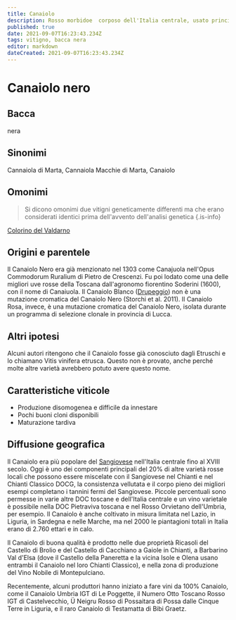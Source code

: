 ```yaml
---
title: Canaiolo
description: Rosso morbidoe  corposo dell'Italia centrale, usato principalmente per completare il Sangiovese.
published: true
date: 2021-09-07T16:23:43.234Z
tags: vitigno, bacca nera
editor: markdown
dateCreated: 2021-09-07T16:23:43.234Z
---
```


# Canaiolo nero

## Bacca

nera

## Sinonimi
Cannaiola di Marta, Cannaiola Macchie di Marta, Canaiolo

## Omonimi
> Si dicono omonimi due vitigni geneticamente differenti ma che erano considerati identici prima dell'avvento dell'analisi genetica
{.is-info}

[Colorino del Valdarno](/vitigni/Italia/bacca-nera/colorino-del-valdarno)

## Origini e parentele

Il Canaiolo Nero era già menzionato nel 1303 come Canajuola nell'Opus Commodorum Ruralium di Pietro de Crescenzi. Fu poi lodato come una delle migliori uve rosse della Toscana dall'agronomo fiorentino Soderini (1600), con il nome di Canaiuola. Il Canaiolo Blanco ([Drupeggio](/vitigni/Italia/bacca-bianca/drupeggio)) non è una mutazione cromatica del Canaiolo Nero (Storchi et al. 2011). Il Canaiolo Rosa, invece, è una mutazione cromatica del Canaiolo Nero, isolata durante un programma di selezione clonale in provincia di Lucca.

## Altri ipotesi

Alcuni autori ritengono che il Canaiolo fosse già conosciuto dagli Etruschi e lo chiamano Vitis vinifera etrusca. Questo non è provato, anche perché molte altre varietà avrebbero potuto avere questo nome.

## Caratteristiche viticole

- Produzione disomogenea e difficile da innestare
- Pochi buoni cloni disponibili
- Maturazione tardiva

## Diffusione geografica

Il Canaiolo era più popolare del [Sangiovese](/vitigni/Italia/bacca-nera/sangiovese) nell'Italia centrale fino al XVIII secolo. Oggi è uno dei componenti principali del 20% di altre varietà rosse locali che possono essere miscelate con il Sangiovese nel Chianti e nel Chianti Classico DOCG, la consistenza vellutata e il corpo pieno dei migliori esempi completano i tannini fermi del Sangiovese. Piccole percentuali sono permesse in varie altre DOC toscane e dell'Italia centrale e un vino varietale è possibile nella DOC Pietraviva toscana e nel Rosso Orvietano dell'Umbria, per esempio. Il Canaiolo è anche coltivato in misura limitata nel Lazio, in Liguria, in Sardegna e nelle Marche, ma nel 2000 le piantagioni totali in Italia erano di 2.760 ettari e in calo.

Il Canaiolo di buona qualità è prodotto nelle due proprietà Ricasoli del Castello di Brolio e del Castello di Cacchiano a Gaiole in Chianti, a Barbarino Val d'Elsa (dove il Castello della Paneretta e la vicina Isole e Olena usano entrambi il Canaiolo nel loro Chianti Classico), e nella zona di produzione del Vino Nobile di Montepulciano.

Recentemente, alcuni produttori hanno iniziato a fare vini da 100% Canaiolo, come il Canaiolo Umbria IGT di Le Poggette, il Numero Otto Toscano Rosso IGT di Castelvecchio, Ü Neigru Rosso di Possaitara di Possa dalle Cinque Terre in Liguria, e il raro Canaiolo di Testamatta di Bibi Graetz.